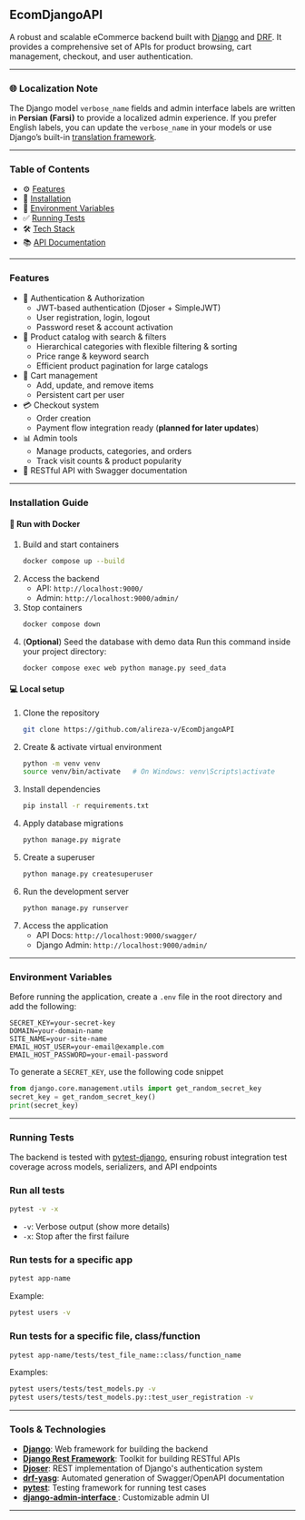 ## EcomDjangoAPI

A robust and scalable eCommerce backend built with [Django](https://docs.djangoproject.com/en/5.2/) and [DRF](https://www.django-rest-framework.org/).
It provides a comprehensive set of APIs for product browsing, cart management, checkout, and user authentication.

---
### 🌐 Localization Note
The Django model `verbose_name` fields and admin interface labels are written in **Persian (Farsi)** to provide a localized admin experience.
If you prefer English labels, you can update the `verbose_name` in your models or use Django’s built-in [translation framework](https://docs.djangoproject.com/en/stable/topics/i18n/).

---
### Table of Contents
- ⚙️ [Features](#features)
- 🚀 [Installation](#installation-guide)
- 🔧 [Environment Variables](#environment-variables)
- ✅ [Running Tests](#running-tests)
- 🛠️ [Tech Stack](#tools--technologies)
- 📚 [API Documentation](./docs/architecture.md)

---

###  Features
- 🔐 Authentication & Authorization
   - JWT-based authentication (Djoser + SimpleJWT)
   - User registration, login, logout
   - Password reset & account activation
- 🔎 Product catalog with search & filters
   - Hierarchical categories with flexible filtering & sorting
   - Price range & keyword search
   - Efficient product pagination for large catalogs
- 🛒 Cart management
   - Add, update, and remove items
   - Persistent cart per user
- 💳 Checkout system
   - Order creation
   - Payment flow integration ready (**planned for later updates**)
- 📊 Admin tools
   - Manage products, categories, and orders
   - Track visit counts & product popularity
- 🧩 RESTful API with Swagger documentation

---

### Installation Guide

#### 🐳 Run with Docker
1. Build and start containers
   ```bash
   docker compose up --build
   ```
2. Access the backend
   - API: `http://localhost:9000/`
   - Admin: `http://localhost:9000/admin/`
3. Stop containers
   ```bash
   docker compose down
   ```
4. (**Optional**) Seed the database with demo data
   Run this command inside your project directory:
   ```bash
   docker compose exec web python manage.py seed_data
   ```

#### 💻 Local setup
1. Clone the repository
   ```bash
   git clone https://github.com/alireza-v/EcomDjangoAPI
   ```
2. Create & activate virtual environment
   ```bash
   python -m venv venv
   source venv/bin/activate   # On Windows: venv\Scripts\activate
   ```
3. Install dependencies
   ```bash
   pip install -r requirements.txt
   ```
4. Apply database migrations
   ```bash
   python manage.py migrate
   ```
5. Create a superuser
   ```bash
   python manage.py createsuperuser
   ```
6. Run the development server
   ```bash
   python manage.py runserver
   ```
7. Access the application
   - API Docs: `http://localhost:9000/swagger/`
   - Django Admin: `http://localhost:9000/admin/`

---

### Environment Variables

Before running the application, create a `.env` file in the root directory and add the following:

```env
SECRET_KEY=your-secret-key
DOMAIN=your-domain-name
SITE_NAME=your-site-name
EMAIL_HOST_USER=your-email@example.com
EMAIL_HOST_PASSWORD=your-email-password
```

To generate a `SECRET_KEY`, use the following code snippet

```python
from django.core.management.utils import get_random_secret_key
secret_key = get_random_secret_key()
print(secret_key)
```

---

### Running Tests

The backend is tested with [pytest-django](https://pytest-django.readthedocs.io/en/latest/), ensuring robust integration test coverage across models, serializers, and API endpoints

### Run all tests
```bash
pytest -v -x
```
- `-v`: Verbose output (show more details)
- `-x`: Stop after the first failure

### Run tests for a specific app
```bash
pytest app-name
```
Example:
```bash
pytest users -v
```

### Run tests for a specific file, class/function
```bash
pytest app-name/tests/test_file_name::class/function_name
```
Examples:
```bash
pytest users/tests/test_models.py -v
pytest users/tests/test_models.py::test_user_registration -v
```

---

### Tools & Technologies

- **[Django](https://docs.djangoproject.com/en/dev/)**: Web framework for building the backend
- **[Django Rest Framework](https://www.django-rest-framework.org/)**: Toolkit for building RESTful APIs
- **[Djoser](https://djoser.readthedocs.io/en/latest/)**: REST implementation of Django's authentication system
- **[drf-yasg](https://drf-yasg.readthedocs.io/en/stable/)**: Automated generation of Swagger/OpenAPI documentation
- **[pytest](https://docs.pytest.org/en/stable/)**: Testing framework for running test cases
- **[django-admin-interface ](https://github.com/fabiocaccamo/django-admin-interface)**: Customizable admin UI

---

